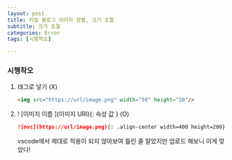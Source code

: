 ```yaml
---
layout: post
title: 지킬 블로그 이미지 정렬, 크기 조절
subtitle: 크기 조절 
categories: Error
tags: [시행착오]

---
```

### 시행착오

1. 태그로 넣기 (X)
    
    ```markdown
    <img src="https://url/image.png" width="50" height="50"/>
    ```
    
2. ! [이미지 이름 ](이미지 URI){: 속성 값 } (O)
    
    ```markdown
    ![mvc](https://url/image.png){: .align-center width=400 height=200}
    ```
    
    vscode에서 제대로 적용이 되지 않아보여 틀린 줄 알았지만 업로드 해보니 이게 맞았다!